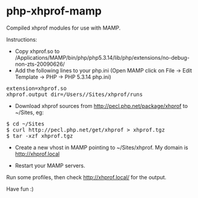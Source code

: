 php-xhprof-mamp
===============

Compiled xhprof modules for use with MAMP.

Instructions:

- Copy xhprof.so to /Applications/MAMP/bin/php/php5.3.14/lib/php/extensions/no-debug-non-zts-20090626/
- Add the following lines to your php.ini (Open MAMP click on File → Edit Template → PHP → PHP 5.3.14 php.ini)

<pre>
extension=xhprof.so
xhprof.output_dir=/Users/<username>/Sites/xhprof/runs
</pre>

- Download xhprof sources from http://pecl.php.net/package/xhprof to ~/Sites, eg:

<pre>
$ cd ~/Sites
$ curl http://pecl.php.net/get/xhprof > xhprof.tgz
$ tar -xzf xhprof.tgz
</pre>

- Create a new vhost in MAMP pointing to ~/Sites/xhprof. My domain is http://xhprof.local

- Restart your MAMP servers.



Run some profiles, then check http://xhprof.local/ for the output.

Have fun :)
